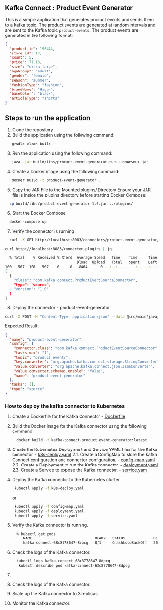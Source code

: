 ## Kafka Connect : Product Event Generator
This is a simple application that generates product events and sends them to a Kafka topic. 
The product events are generated at random intervals and are sent to the Kafka topic `product-events`. The product events are generated in the following format:
```json
{
  "product_id": 196444,
  "store_id": 17,
  "count": 5,
  "price": 71.13,
  "size": "extra large",
  "ageGroup": "adult",
  "gender": "female",
  "season": "summer",
  "fashionType": "fashion",
  "brandName": "Hagar",
  "baseColor": "black",
  "articleType": "shorts"
}
```

## Steps to run the application
1. Clone the repository
2. Build the application using the following command:
```bash
   gradle clean build
```
3. Run the application using the following command:
```bash
   java -jar build/libs/product-event-generator-0.0.1-SNAPSHOT.jar
```
4. Create a Docker image using the following command:
```bash
   docker build -t product-event-generator .
```

5. Copy the JAR File to the Mounted plugins/ Directory
Ensure your JAR file is inside the plugins directory before starting Docker Compose:
```bash
  cp build/libs/product-event-generator-1.0.jar ../plugins/
```
6. Start the Docker Compose
```bash
  docker-compose up
```
7. Verify the connector is running
```bash
  curl -X GET http://localhost:8083/connectors/product-event-generator/status
```

```bash
curl http://localhost:8083/connector-plugins | jq

  % Total    % Received % Xferd  Average Speed   Time    Time     Time  Current
                                 Dload  Upload   Total   Spent    Left  Speed
100   507  100   507    0     0   8464      0 --:--:-- --:--:-- --:--:--  8593
[
  {
    "class": "com.kafka.connect.ProductEventSourceConnector",
    "type": "source",
    "version": "1.0"
  }
]
```

8. Deploy the connector - product-event-generator
```bash
curl -X POST -H "Content-Type: application/json" --data @src/main/java/resources/product-event-generator-config.json http://localhost:8083/connectors
```
Expected Result:
```json
{
  "name": "product-event-generator",
  "config": {
    "connector.class": "com.kafka.connect.ProductEventSourceConnector",
    "tasks.max": "1",
    "topic": "product_events",
    "key.converter": "org.apache.kafka.connect.storage.StringConverter",
    "value.converter": "org.apache.kafka.connect.json.JsonConverter",
    "value.converter.schemas.enable": "false",
    "name": "product-event-generator"
  },
  "tasks": [],
  "type": "source"
}
```

### How to deploy the kafka connector to Kubernetes
1. Create a Dockerfile for the Kafka Connector - [Dockerfile](Dockerfile)
2. Build the Docker image for the Kafka connector using the following command:
   ```bash 
     docker build -t kafka-connect-product-event-generator:latest .
   ```
3. Create the Kubernetes Deployment and Service YAML files for the Kafka connector. - [k8s-deploy.yaml](k8s-deploy.yaml)
   2.1. Create a ConfigMap to store the Kafka Connect configuration and connector configuration. - [config-map.yaml](config-map.yaml)
   2.2. Create a Deployment to run the Kafka connector. - [deployment.yaml](deployment.yaml)
   2.3. Create a Service to expose the Kafka connector. - [service.yaml](service.yaml)

4. Deploy the Kafka connector to the Kubernetes cluster.
   ```bash
    kubectl apply -f k8s-deploy.yaml
      ```
   or 
   ```bash
    kubectl apply -f config-map.yaml
    kubectl apply -f deployment.yaml
    kubectl apply -f service.yaml
   ```
3. Verify the Kafka connector is running.
   ```bash
     % kubectl get pods
        NAME                             READY   STATUS             RESTARTS        AGE
        kafka-connect-68c8778647-8dpcg   0/1     CrashLoopBackOff   203 (65s ago)   25h
   ```
   
4. Check the logs of the Kafka connector.
   ```bash
     kubectl logs kafka-connect-68c8778647-8dpcg
      kubectl describe pod kafka-connect-68c8778647-8dpcg

   ```
   
5. ```
4. Check the logs of the Kafka connector.
5. Scale up the Kafka connector to 3 replicas.
6. Monitor the Kafka connector.
